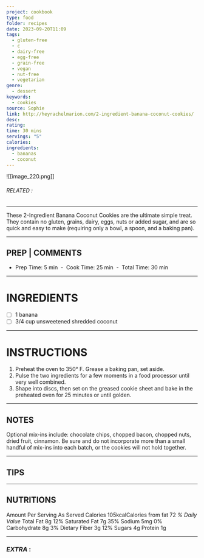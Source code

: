 ```yaml
---
project: cookbook
type: food
folder: recipes
date: 2023-09-20T11:09
tags:
  - gluten-free
  - c
  - dairy-free
  - egg-free
  - grain-free
  - vegan
  - nut-free
  - vegetarian
genre:
  - dessert
keywords:
  - cookies
source: Sophie
link: http://heyrachelmarion.com/2-ingredient-banana-coconut-cookies/
desc: 
rating: 
time: 30 mins
servings: "5"
calories: 
ingredients:
  - bananas
  - coconut
---
```


![[image_220.png]]
###### *RELATED* : 
---
These 2-Ingredient Banana Coconut Cookies are the ultimate simple treat. They contain no gluten, grains, dairy, eggs, nuts or added sugar, and are so quick and easy to make (requiring only a bowl, a spoon, and a baking pan).

---
## PREP | COMMENTS

- Prep Time: 5 min
 -  Cook Time: 25 min
 -  Total Time: 30 min

---
# INGREDIENTS

- [ ] 1 banana
- [ ] 3/4 cup unsweetened shredded coconut

---
# INSTRUCTIONS

1. Preheat the oven to 350° F. Grease a baking pan, set aside.
2. Pulse the two ingredients for a few moments in a food processor until very well combined.
3. Shape into discs, then set on the greased cookie sheet and bake in the preheated oven for 25 minutes or until golden.

---
## NOTES

Optional mix-ins include: chocolate chips, chopped bacon, chopped nuts, dried fruit, cinnamon. Be sure and do not incorporate more than a small handful of mix-ins into each batch, or the cookies will not hold together.

---
## TIPS



---
## NUTRITIONS

Amount Per Serving
As Served
Calories 105kcalCalories from fat 72
_% Daily Value_
Total Fat 8g 12%
Saturated Fat 7g 35%
Sodium 5mg 0%
Carbohydrate 8g 3%
Dietary Fiber 3g 12%
Sugars 4g
Protein 1g

---
### *EXTRA* :



